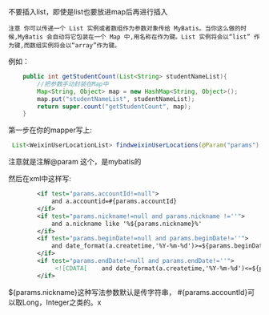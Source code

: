 不要插入list，即使是list也要放进map后再进行插入

```
注意 你可以传递一个 List 实例或者数组作为参数对象传给 MyBatis。当你这么做的时 候,MyBatis 会自动将它包装在一个 Map 中,用名称在作为键。List 实例将会以“list” 作为键,而数组实例将会以“array”作为键。
```



例如：

```java
    public int getStudentCount(List<String> studentNameList){
    	//把参数手动封装在Map中
    	Map<String, Object> map = new HashMap<String, Object>();
    	map.put("studentNameList", studentNameList);
    	return super.count("getStudentCount", map);
    }
```





第一步在你的mapper写上:

```java
 List<WeixinUserLocationList> findweixinUserLocations(@Param("params") Map<String, Object> map);
```

注意就是注解@param 这个，是mybatis的

然后在xml中这样写:

```xml
	    <if test="params.accountId!=null">
            and a.accountid=#{params.accountId}
        </if>
        <if test="params.nickname!=null and params.nickname !=''">
            and a.nickname like '%${params.nickname}%'
        </if>
        <if test="params.beginDate!=null and params.beginDate!=''">
            and date_format(a.createtime,'%Y-%m-%d')>=${params.beginDate}
        </if>
        <if test="params.endDate!=null and params.endDate!=''">
             <![CDATA[    and date_format(a.createtime,'%Y-%m-%d')<=${params.endDate}  ]]>     
        </if>
```

${params.nickname}这种写法参数默认是传字符串，
\#{params.accountId}可以取Long，Integer之类的。x